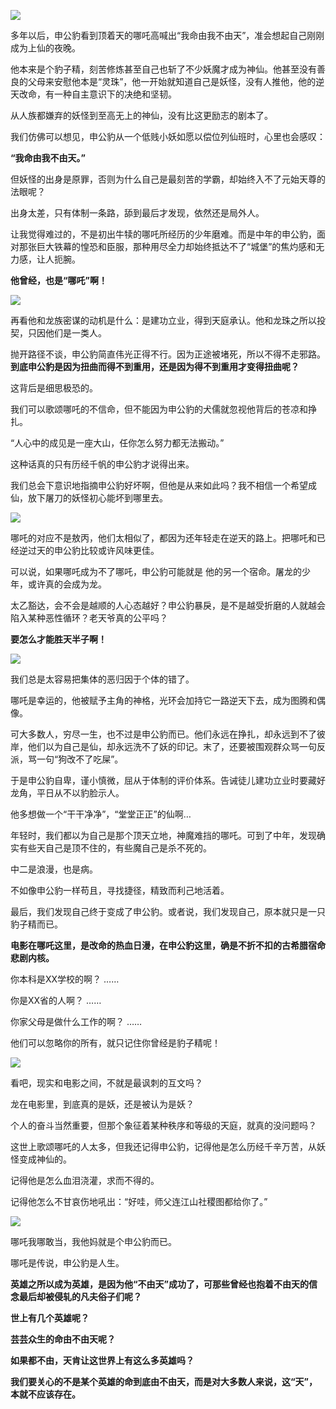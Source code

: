 ![](https://upload-images.jianshu.io/upload_images/6943526-84e7345eb7c289f0.jpg?imageMogr2/auto-orient/strip%7CimageView2/2/w/1240)

多年以后，申公豹看到顶着天的哪吒高喊出“我命由我不由天”，准会想起自己刚刚成为上仙的夜晚。

他本来是个豹子精，刻苦修炼甚至自己也斩了不少妖魔才成为神仙。他甚至没有善良的父母来安慰他本是“灵珠”，他一开始就知道自己是妖怪，没有人推他，他的逆天改命，有一种自主意识下的决绝和坚韧。

从人族都嫌弃的妖怪到至高无上的神仙，没有比这更励志的剧本了。

我们仿佛可以想见，申公豹从一个低贱小妖如愿以偿位列仙班时，心里也会感叹：

**“我命由我不由天。”**

但妖怪的出身是原罪，否则为什么自己是最刻苦的学霸，却始终入不了元始天尊的法眼呢？

出身太差，只有体制一条路，舔到最后才发现，依然还是局外人。

让我觉得难过的，不是初出牛犊的哪吒所经历的少年磨难。而是中年的申公豹，面对那张巨大铁幕的惶恐和臣服，那种用尽全力却始终抵达不了“城堡”的焦灼感和无力感，让人扼腕。

**他曾经，也是“哪吒”啊！**

![](https://upload-images.jianshu.io/upload_images/6943526-3849fa0e9fbd885d.jpg?imageMogr2/auto-orient/strip%7CimageView2/2/w/1240)

再看他和龙族密谋的动机是什么：是建功立业，得到天庭承认。他和龙珠之所以投契，只因他们是一类人。

抛开路径不谈，申公豹简直伟光正得不行。因为正途被堵死，所以不得不走邪路。**到底申公豹是因为扭曲而得不到重用，还是因为得不到重用才变得扭曲呢？**

这背后是细思极恐的。

我们可以歌颂哪吒的不信命，但不能因为申公豹的犬儒就忽视他背后的苍凉和挣扎。

“人心中的成见是一座大山，任你怎么努力都无法搬动。”

这种话真的只有历经千帆的申公豹才说得出来。

我们总会下意识地指摘申公豹好坏啊，但他是从来如此吗？我不相信一个希望成仙，放下屠刀的妖怪初心能坏到哪里去。

![](https://upload-images.jianshu.io/upload_images/6943526-eae177ed0b66bd7d.jpg?imageMogr2/auto-orient/strip%7CimageView2/2/w/1240)

哪吒的对应不是敖丙，他们太相似了，都因为还年轻走在逆天的路上。把哪吒和已经逆过天的申公豹比较或许风味更佳。

可以说，如果哪吒成为不了哪吒，申公豹可能就是 他的另一个宿命。屠龙的少年，或许真的会成为龙。

太乙豁达，会不会是越顺的人心态越好？申公豹暴戾，是不是越受折磨的人就越会陷入某种恶性循环？老天爷真的公平吗？

**要怎么才能胜天半子啊！**

![](https://upload-images.jianshu.io/upload_images/6943526-8c321f8e23330d6f.jpg?imageMogr2/auto-orient/strip%7CimageView2/2/w/1240)

我们总是太容易把集体的恶归因于个体的错了。

哪吒是幸运的，他被赋予主角的神格，光环会加持它一路逆天下去，成为图腾和偶像。

可大多数人，穷尽一生，也不过是申公豹而已。他们永远在挣扎，却永远到不了彼岸，他们以为自己是仙，却永远洗不了妖的印记。末了，还要被围观群众骂一句反派，骂一句“狗改不了吃屎”。

于是申公豹自卑，谨小慎微，屈从于体制的评价体系。告诫徒儿建功立业时要藏好龙角，平日从不以豹脸示人。

他多想做一个“干干净净”，“堂堂正正”的仙啊…

年轻时，我们都以为自己是那个顶天立地，神魔难挡的哪吒。可到了中年，发现确实有些天自己是顶不住的，有些魔自己是杀不死的。

中二是浪漫，也是病。

不如像申公豹一样苟且，寻找捷径，精致而利己地活着。

最后，我们发现自己终于变成了申公豹。或者说，我们发现自己，原本就只是一只豹子精而已。

**电影在哪吒这里，是改命的热血日漫，在申公豹这里，确是不折不扣的古希腊宿命悲剧内核。**

你本科是XX学校的啊？
……

你是XX省的人啊？
……

你家父母是做什么工作的啊？
……

他们可以忽略你的所有，就只记住你曾经是豹子精呢！

![](https://upload-images.jianshu.io/upload_images/6943526-3accebb1eea982e6.jpg?imageMogr2/auto-orient/strip%7CimageView2/2/w/1240)

看吧，现实和电影之间，不就是最讽刺的互文吗？

龙在电影里，到底真的是妖，还是被认为是妖？

个人的奋斗当然重要，但那个象征着某种秩序和等级的天庭，就真的没问题吗？

这世上歌颂哪吒的人太多，但我还记得申公豹，记得他是怎么历经千辛万苦，从妖怪变成神仙的。

记得他是怎么血泪浇灌，求而不得的。

记得他怎么不甘哀伤地吼出：“好哇，师父连江山社稷图都给你了。”

![](https://upload-images.jianshu.io/upload_images/6943526-13baac77810e0f02.jpg?imageMogr2/auto-orient/strip%7CimageView2/2/w/1240)

哪吒我哪敢当，我他妈就是个申公豹而已。

哪吒是传说，申公豹是人生。

**英雄之所以成为英雄，是因为他“不由天”成功了，可那些曾经也抱着不由天的信念最后却被侵轧的凡夫俗子们呢？**

**世上有几个英雄呢？**

**芸芸众生的命由不由天呢？**

**如果都不由，天肯让这世界上有这么多英雄吗？**

**我们要关心的不是某个英雄的命到底由不由天，而是对大多数人来说，这“天”，本就不应该存在。**
